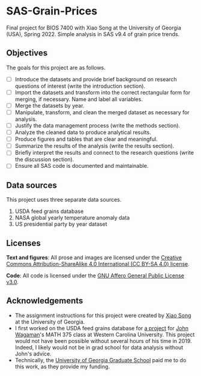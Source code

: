 # SAS-Grain-Prices
Final project for BIOS 7400 with Xiao Song at the University of Georgia (USA), Spring 2022. Simple analysis in SAS v9.4 of grain price trends.

## Objectives

The goals for this project are as follows.
- [ ] Introduce the datasets and provide brief background on research questions of interest (write the introduction section).
- [ ] Import the datasets and transform into the correct rectangular form for merging, if necessary. Name and label all variables.
- [ ] Merge the datasets by year.
- [ ] Manipulate, transform, and clean the merged dataset as necessary for analysis.
- [ ] Justify the data management process (write the methods section).
- [ ] Analyze the cleaned data to produce analytical results.
- [ ] Produce figures and tables that are clear and meaningful.
- [ ] Summarize the results of the analysis (write the results section).
- [ ] Briefly interpret the results and connect to the research questions (write the discussion section).
- [ ] Ensure all SAS code is documented and maintainable.

## Data sources

This project uses three separate data sources.

1. USDA feed grains database
2. NASA global yearly temperature anomaly data
3. US presidential party by year dataset

## Licenses

**Text and figures**: All prose and images are licensed under the [Creative Commons Attribution-ShareAlike 4.0 International (CC BY-SA 4.0) license](https://creativecommons.org/licenses/by-sa/4.0/).

**Code**: All code is licensed under the [GNU Affero General Public License v3.0](/LICENSE).

## Acknowledgements

* The assignment instructions for this project were created by [Xiao Song](https://publichealth.uga.edu/faculty-member/xiao-song/) at the University of Georgia.
* I first worked on the USDA feed grains database for [a project](https://github.com/wzbillings/Corn-Price-Analysis) for [John Wagaman](https://www.wcu.edu/faculty/jcwagaman.aspx)'s MATH 375 class at Western Carolina University. This project would not have been possible without several hours of his time in 2019. Indeed, I likely would not be in grad school for data analysis without John's advice.
* Technically, the [University of Georgia Graduate School](https://grad.uga.edu) paid me to do this work, as they provide my funding.
